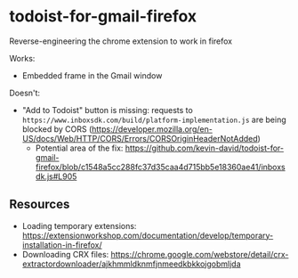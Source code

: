 # todoist-for-gmail-firefox
Reverse-engineering the chrome extension to work in firefox

Works:
- Embedded frame in the Gmail window

Doesn't:
- "Add to Todoist" button is missing: requests to `https://www.inboxsdk.com/build/platform-implementation.js` are being blocked by CORS (https://developer.mozilla.org/en-US/docs/Web/HTTP/CORS/Errors/CORSOriginHeaderNotAdded)
  - Potential area of the fix: https://github.com/kevin-david/todoist-for-gmail-firefox/blob/c1548a5cc288fc37d35caa4d715bb5e18360ae41/inboxsdk.js#L905

## Resources
- Loading temporary extensions: https://extensionworkshop.com/documentation/develop/temporary-installation-in-firefox/
- Downloading CRX files: https://chrome.google.com/webstore/detail/crx-extractordownloader/ajkhmmldknmfjnmeedkbkkojgobmljda
